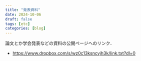 ```yaml
---
title: "発表資料"
date: 2024-10-06
draft: false
tags: [etc]
categories: [blog]
---
```


論文とか学会発表などの資料の公開ページへのリンク．

- https://www.dropbox.com/s/wz0c13ksncvjh3k/link.txt?dl=0   

